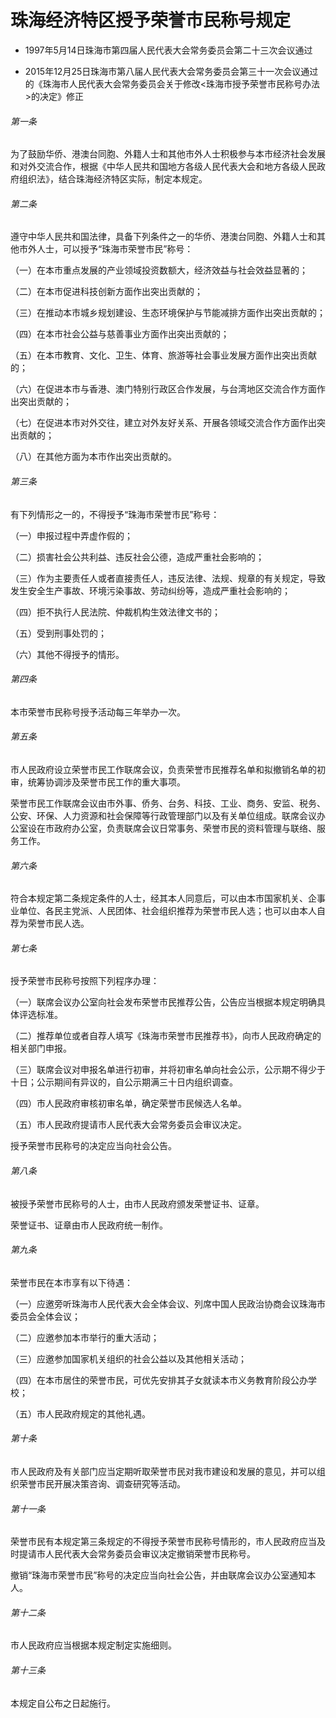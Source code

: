 # 珠海经济特区授予荣誉市民称号规定

- 1997年5月14日珠海市第四届人民代表大会常务委员会第二十三次会议通过

- 2015年12月25日珠海市第八届人民代表大会常务委员会第三十一次会议通过的《珠海市人民代表大会常务委员会关于修改<珠海市授予荣誉市民称号办法>的决定》修正

<!-- INFO END -->

###### 第一条

为了鼓励华侨、港澳台同胞、外籍人士和其他市外人士积极参与本市经济社会发展和对外交流合作，根据《中华人民共和国地方各级人民代表大会和地方各级人民政府组织法》，结合珠海经济特区实际，制定本规定。

###### 第二条

遵守中华人民共和国法律，具备下列条件之一的华侨、港澳台同胞、外籍人士和其他市外人士，可以授予“珠海市荣誉市民”称号：

（一）在本市重点发展的产业领域投资数额大，经济效益与社会效益显著的；

（二）在本市促进科技创新方面作出突出贡献的；

（三）在推动本市城乡规划建设、生态环境保护与节能减排方面作出突出贡献的；

（四）在本市社会公益与慈善事业方面作出突出贡献的；

（五）在本市教育、文化、卫生、体育、旅游等社会事业发展方面作出突出贡献的；

（六）在促进本市与香港、澳门特别行政区合作发展，与台湾地区交流合作方面作出突出贡献的；

（七）在促进本市对外交往，建立对外友好关系、开展各领域交流合作方面作出突出贡献的；

（八）在其他方面为本市作出突出贡献的。

###### 第三条

有下列情形之一的，不得授予“珠海市荣誉市民”称号：

（一）申报过程中弄虚作假的；

（二）损害社会公共利益、违反社会公德，造成严重社会影响的；

（三）作为主要责任人或者直接责任人，违反法律、法规、规章的有关规定，导致发生安全生产事故、环境污染事故、劳动纠纷等，造成严重社会影响的；

（四）拒不执行人民法院、仲裁机构生效法律文书的；

（五）受到刑事处罚的；

（六）其他不得授予的情形。

###### 第四条

本市荣誉市民称号授予活动每三年举办一次。

###### 第五条

市人民政府设立荣誉市民工作联席会议，负责荣誉市民推荐名单和拟撤销名单的初审，统筹协调涉及荣誉市民工作的重大事项。

荣誉市民工作联席会议由市外事、侨务、台务、科技、工业、商务、安监、税务、公安、环保、人力资源和社会保障等行政管理部门以及有关单位组成。联席会议办公室设在市政府办公室，负责联席会议日常事务、荣誉市民的资料管理与联络、服务工作。

###### 第六条

符合本规定第二条规定条件的人士，经其本人同意后，可以由本市国家机关、企事业单位、各民主党派、人民团体、社会组织推荐为荣誉市民人选；也可以由本人自荐为荣誉市民人选。

###### 第七条

授予荣誉市民称号按照下列程序办理：

（一）联席会议办公室向社会发布荣誉市民推荐公告，公告应当根据本规定明确具体评选标准。

（二）推荐单位或者自荐人填写《珠海市荣誉市民推荐书》，向市人民政府确定的相关部门申报。

（三）联席会议对申报名单进行初审，并将初审名单向社会公示，公示期不得少于十日；公示期间有异议的，自公示期满三十日内组织调查。

（四）市人民政府审核初审名单，确定荣誉市民候选人名单。

（五）市人民政府提请市人民代表大会常务委员会审议决定。

授予荣誉市民称号的决定应当向社会公告。

###### 第八条

被授予荣誉市民称号的人士，由市人民政府颁发荣誉证书、证章。

荣誉证书、证章由市人民政府统一制作。

###### 第九条

荣誉市民在本市享有以下待遇：

（一）应邀旁听珠海市人民代表大会全体会议、列席中国人民政治协商会议珠海市委员会全体会议；

（二）应邀参加本市举行的重大活动；

（三）应邀参加国家机关组织的社会公益以及其他相关活动；

（四）在本市居住的荣誉市民，可优先安排其子女就读本市义务教育阶段公办学校；

（五）市人民政府规定的其他礼遇。

###### 第十条

市人民政府及有关部门应当定期听取荣誉市民对我市建设和发展的意见，并可以组织荣誉市民开展决策咨询、调查研究等活动。

###### 第十一条

荣誉市民有本规定第三条规定的不得授予荣誉市民称号情形的，市人民政府应当及时提请市人民代表大会常务委员会审议决定撤销荣誉市民称号。

撤销“珠海市荣誉市民”称号的决定应当向社会公告，并由联席会议办公室通知本人。

###### 第十二条

市人民政府应当根据本规定制定实施细则。

###### 第十三条

本规定自公布之日起施行。
